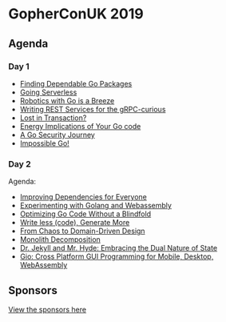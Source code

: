 # GopherConUK 2019
<!-- .element: style="position: relative; top: 450px;" -->
<!-- .slide: data-background="./welcome.jpg" -->

## Agenda

### Day 1

- [Finding Dependable Go Packages](./finding-dependable-go-packages/README.md)
- [Going Serverless](./going-serverless/README.md)
- [Robotics with Go is a Breeze](./robotics-with-go-is-a-breeze/README.md)
- [Writing REST Services for the gRPC-curious](./writing-rest-services-for-the-grpc-curious/README.md)
- [Lost in Transaction?](./lost-in-transaction/README.md)
- [Energy Implications of Your Go code](./energy-implications-of-your-go-code/README.md)
- [A Go Security Journey](./a-go-security-journey/README.md)
- [Impossible Go!](./impossible-go/README.md)

### Day 2

Agenda:

- [Improving Dependencies for Everyone](./improving-depenendencies-for-everyone/README.md)
- [Experimenting with Golang and Webassembly](./experimenting-with-golang-and-webassembly/README.md)
- [Optimizing Go Code Without a Blindfold](./optimizing-go-code-without-a-blindfold/README.md)
- [Write less (code), Generate More](./write-less-code-generate-more/README.md)
- [From Chaos to Domain-Driven Design](./from-chaos-to-domain-driven-design/README.md)
- [Monolith Decomposition](./monolith-decomposition/README.md)
- [Dr. Jekyll and Mr. Hyde: Embracing the Dual Nature of State](./dr-jekyll-and-mr-hyde-embracing-the-dual-nature-of-state/README.md)
- [Gio: Cross Platform GUI Programming for Mobile, Desktop, WebAssembly](./gio/README.md)

## Sponsors

[View the sponsors here](./SPONSORS.md)
